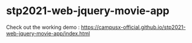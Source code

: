 # stp2021-web-jquery-movie-app
Check out the working demo : https://campusx-official.github.io/stp2021-web-jquery-movie-app/index.html
